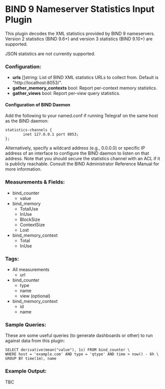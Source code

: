# BIND 9 Nameserver Statistics Input Plugin

This plugin decodes the XML statistics provided by BIND 9 nameservers. Version 2 statistics
(BIND 9.6+) and version 3 statistics (BIND 9.10+) are supported.

JSON statistics are not currently supported.

### Configuration:

- **urls** []string: List of BIND XML statistics URLs to collect from. Default is
  "http://localhost:8053/".
- **gather_memory_contexts** bool: Report per-context memory statistics.
- **gather_views** bool: Report per-view query statistics.

#### Configuration of BIND Daemon

Add the following to your named.conf if running Telegraf on the same host as the BIND daemon:
```
statistics-channels {
        inet 127.0.0.1 port 8053;
};
```

Alternatively, specify a wildcard address (e.g., 0.0.0.0) or specific IP address of an interface to
configure the BIND daemon to listen on that address. Note that you should secure the statistics
channel with an ACL if it is publicly reachable. Consult the BIND Administrator Reference Manual
for more information.

### Measurements & Fields:

- bind_counter
  - value
- bind_memory
  - TotalUse
  - InUse
  - BlockSize
  - ContextSize
  - Lost
- bind_memory_context
  - Total
  - InUse

### Tags:

- All measurements
  - url
- bind_counter
  - type
  - name
  - view (optional)
- bind_memory_context
  - id
  - name

### Sample Queries:

These are some useful queries (to generate dashboards or other) to run against data from this
plugin:

```
SELECT derivative(mean("value"), 1s) FROM bind_counter \
WHERE host = 'example.com' AND type = 'qtype' AND time > now() - 6h \
GROUP BY time(1m), name
```

### Example Output:

TBC
